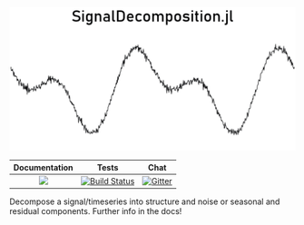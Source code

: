 ![SignalDecomposition.jl](https://github.com/JuliaDynamics/JuliaDynamics/blob/master/videos/other/signaldecomposition.gif?raw=true)

| **Documentation**   |  **Tests**     | **Chat** |
|:--------:|:---------------:|:-----:|
|[![](https://img.shields.io/badge/docs-online-blue.svg)](https://JuliaDynamics.github.io/SignalDecomposition.jl/dev)| [![Build Status](https://travis-ci.org/JuliaDynamics/SignalDecomposition.jl.svg?branch=master)](https://travis-ci.org/JuliaDynamics/SignalDecomposition.jl) | [![Gitter](https://img.shields.io/gitter/room/nwjs/nw.js.svg)](https://gitter.im/JuliaDynamics/Lobby)


Decompose a signal/timeseries into structure and noise or seasonal and residual components.
Further info in the docs!
